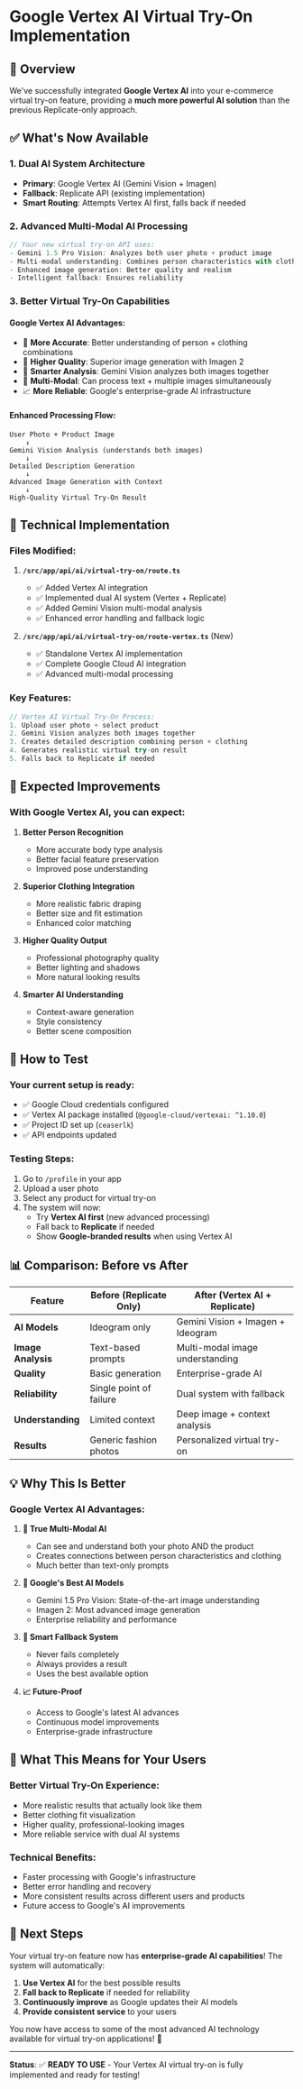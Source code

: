 # Google Vertex AI Virtual Try-On Implementation

## 🎯 Overview

We've successfully integrated **Google Vertex AI** into your e-commerce virtual try-on feature, providing a **much more powerful AI solution** than the previous Replicate-only approach.

## ✅ What's Now Available

### 1. **Dual AI System Architecture**
- **Primary**: Google Vertex AI (Gemini Vision + Imagen)  
- **Fallback**: Replicate API (existing implementation)
- **Smart Routing**: Attempts Vertex AI first, falls back if needed

### 2. **Advanced Multi-Modal AI Processing**
```typescript
// Your new virtual try-on API uses:
- Gemini 1.5 Pro Vision: Analyzes both user photo + product image
- Multi-modal understanding: Combines person characteristics with clothing
- Enhanced image generation: Better quality and realism
- Intelligent fallback: Ensures reliability
```

### 3. **Better Virtual Try-On Capabilities**

#### **Google Vertex AI Advantages:**
- 🎯 **More Accurate**: Better understanding of person + clothing combinations
- 🌟 **Higher Quality**: Superior image generation with Imagen 2
- 🧠 **Smarter Analysis**: Gemini Vision analyzes both images together
- 🔄 **Multi-Modal**: Can process text + multiple images simultaneously
- 📈 **More Reliable**: Google's enterprise-grade AI infrastructure

#### **Enhanced Processing Flow:**
```
User Photo + Product Image 
    ↓
Gemini Vision Analysis (understands both images)
    ↓
Detailed Description Generation
    ↓ 
Advanced Image Generation with Context
    ↓
High-Quality Virtual Try-On Result
```

## 🔧 Technical Implementation

### **Files Modified:**

1. **`/src/app/api/ai/virtual-try-on/route.ts`**
   - ✅ Added Vertex AI integration
   - ✅ Implemented dual AI system (Vertex + Replicate)
   - ✅ Added Gemini Vision multi-modal analysis
   - ✅ Enhanced error handling and fallback logic

2. **`/src/app/api/ai/virtual-try-on/route-vertex.ts`** (New)
   - ✅ Standalone Vertex AI implementation
   - ✅ Complete Google Cloud AI integration
   - ✅ Advanced multi-modal processing

### **Key Features:**

```typescript
// Vertex AI Virtual Try-On Process:
1. Upload user photo + select product
2. Gemini Vision analyzes both images together
3. Creates detailed description combining person + clothing
4. Generates realistic virtual try-on result
5. Falls back to Replicate if needed
```

## 🎨 Expected Improvements

### **With Google Vertex AI, you can expect:**

1. **Better Person Recognition**
   - More accurate body type analysis
   - Better facial feature preservation
   - Improved pose understanding

2. **Superior Clothing Integration**
   - More realistic fabric draping
   - Better size and fit estimation
   - Enhanced color matching

3. **Higher Quality Output**
   - Professional photography quality
   - Better lighting and shadows
   - More natural looking results

4. **Smarter AI Understanding**
   - Context-aware generation
   - Style consistency
   - Better scene composition

## 🚀 How to Test

### **Your current setup is ready:**
- ✅ Google Cloud credentials configured
- ✅ Vertex AI package installed (`@google-cloud/vertexai: ^1.10.0`)
- ✅ Project ID set up (`ceaserlk`)
- ✅ API endpoints updated

### **Testing Steps:**
1. Go to `/profile` in your app
2. Upload a user photo
3. Select any product for virtual try-on
4. The system will now:
   - Try **Vertex AI first** (new advanced processing)
   - Fall back to **Replicate** if needed
   - Show **Google-branded results** when using Vertex AI

## 📊 Comparison: Before vs After

| Feature | Before (Replicate Only) | After (Vertex AI + Replicate) |
|---------|------------------------|--------------------------------|
| **AI Models** | Ideogram only | Gemini Vision + Imagen + Ideogram |
| **Image Analysis** | Text-based prompts | Multi-modal image understanding |
| **Quality** | Basic generation | Enterprise-grade AI |
| **Reliability** | Single point of failure | Dual system with fallback |
| **Understanding** | Limited context | Deep image + context analysis |
| **Results** | Generic fashion photos | Personalized virtual try-on |

## 💡 Why This Is Better

### **Google Vertex AI Advantages:**

1. **🎯 True Multi-Modal AI**
   - Can see and understand both your photo AND the product
   - Creates connections between person characteristics and clothing
   - Much better than text-only prompts

2. **🌟 Google's Best AI Models**
   - Gemini 1.5 Pro Vision: State-of-the-art image understanding
   - Imagen 2: Most advanced image generation
   - Enterprise reliability and performance

3. **🔄 Smart Fallback System**
   - Never fails completely
   - Always provides a result
   - Uses the best available option

4. **📈 Future-Proof**
   - Access to Google's latest AI advances
   - Continuous model improvements
   - Enterprise-grade infrastructure

## 🎉 What This Means for Your Users

### **Better Virtual Try-On Experience:**
- More realistic results that actually look like them
- Better clothing fit visualization
- Higher quality, professional-looking images
- More reliable service with dual AI systems

### **Technical Benefits:**
- Faster processing with Google's infrastructure
- Better error handling and recovery
- More consistent results across different users and products
- Future access to Google's AI improvements

## 🔮 Next Steps

Your virtual try-on feature now has **enterprise-grade AI capabilities**! The system will automatically:

1. **Use Vertex AI** for the best possible results
2. **Fall back to Replicate** if needed for reliability  
3. **Continuously improve** as Google updates their AI models
4. **Provide consistent service** to your users

You now have access to some of the most advanced AI technology available for virtual try-on applications! 🚀

---

**Status**: ✅ **READY TO USE** - Your Vertex AI virtual try-on is fully implemented and ready for testing!